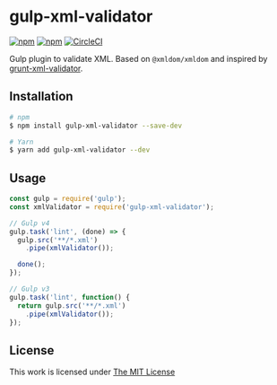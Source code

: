 # gulp-xml-validator

[![npm](https://flat.badgen.net/npm/license/gulp-xml-validator)](https://www.npmjs.org/package/gulp-xml-validator)
[![npm](https://flat.badgen.net/npm/v/gulp-xml-validator)](https://www.npmjs.org/package/gulp-xml-validator)
[![CircleCI](https://flat.badgen.net/circleci/github/idleberg/gulp-xml-validator)](https://circleci.com/gh/idleberg/gulp-xml-validator)

Gulp plugin to validate XML. Based on `@xmldom/xmldom` and inspired by [grunt-xml-validator](https://github.com/kajyr/grunt-xml-validator).

## Installation

```sh
# npm
$ npm install gulp-xml-validator --save-dev

# Yarn
$ yarn add gulp-xml-validator --dev
```

## Usage

```js
const gulp = require('gulp');
const xmlValidator = require('gulp-xml-validator');

// Gulp v4
gulp.task('lint', (done) => {
  gulp.src('**/*.xml')
    .pipe(xmlValidator());

  done();
});

// Gulp v3
gulp.task('lint', function() {
  return gulp.src('**/*.xml')
    .pipe(xmlValidator());
});
```

## License

This work is licensed under [The MIT License](https://opensource.org/licenses/MIT)

